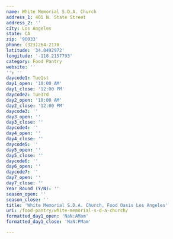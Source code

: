 ```yaml
---
name: White Memorial S.D.A. Church
address_1: 401 N. State Street
address_2: ''
city: Los Angeles
state: CA
zip: '90033'
phone: (323)264-2170
latitude: '34.0492972'
longitude: '-118.2157793'
category: Food Pantry
website: ''
'': ''
daycode1: Tue1st
day1_open: '10:00 AM'
day1_close: '12:00 PM'
daycode2: Tue3rd
day2_open: '10:00 AM'
day2_close: '12:00 PM'
daycode3: ''
day3_open: ''
day3_close: ''
daycode4: ''
day4_open: ''
day4_close: ''
daycode5: ''
day5_open: ''
day5_close: ''
daycode6: ''
day6_open: ''
daycode7: ''
day7_open: ''
day7_close: ''
Year_Round (Y/N): ''
season_open: ''
season_close: ''
title: 'White Memorial S.D.A. Church, Food Oasis Los Angeles'
uri: /food-pantry/white-memorial-s-d-a-church/
formatted_day1_open: 'NaN:AMam'
formatted_day1_close: 'NaN:PMam'

---
```

